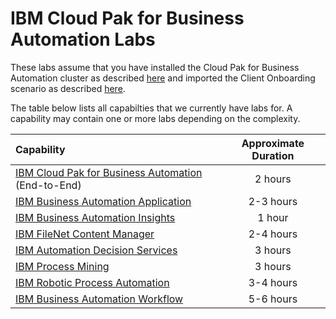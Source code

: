 # IBM Cloud Pak for Business Automation Labs

These labs assume that you have installed the Cloud Pak for Business Automation cluster as described [here](https://github.com/IBM/cp4ba-rapid-deployment) and imported the Client Onboarding scenario as described [here](https://github.com/IBM/cp4ba-client-onboarding-scenario).

The table below lists all capabilties that we currently have labs for. A capability may contain one or more labs depending on the complexity.

| Capability                                             | Approximate Duration |
| :----------------------------------------------------- | :------------------: |
| [IBM Cloud Pak for Business Automation]() (End-to-End) |       2 hours        |
| [IBM Business Automation Application]()                |      2-3 hours       |
| [IBM Business Automation Insights]()                   |        1 hour        |
| [IBM FileNet Content Manager]()                        |      2-4 hours       |
| [IBM Automation Decision Services]()                   |       3 hours        |
| [IBM Process Mining]()                                 |       3 hours        |
| [IBM Robotic Process Automation]()                     |      3-4 hours       |
| [IBM Business Automation Workflow]()                   |      5-6 hours       |

